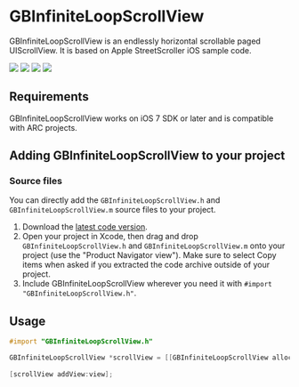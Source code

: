 GBInfiniteLoopScrollView
========================

GBInfiniteLoopScrollView is an endlessly horizontal scrollable paged UIScrollView. It is based on Apple StreetScroller iOS sample code.

[![](https://dl.dropboxusercontent.com/u/5359105/GBInfiniteLoopScrollView/Launch-thumb.png)](https://dl.dropboxusercontent.com/u/5359105/GBInfiniteLoopScrollView/Launch.png)
[![](https://dl.dropboxusercontent.com/u/5359105/GBInfiniteLoopScrollView/0-thumb.png)](https://dl.dropboxusercontent.com/u/5359105/GBInfiniteLoopScrollView/0.png)
[![](https://dl.dropboxusercontent.com/u/5359105/GBInfiniteLoopScrollView/1-thumb.png)](https://dl.dropboxusercontent.com/u/5359105/GBInfiniteLoopScrollView/1.png)
[![](https://dl.dropboxusercontent.com/u/5359105/GBInfiniteLoopScrollView/2-thumb.png)](https://dl.dropboxusercontent.com/u/5359105/GBInfiniteLoopScrollView/2.png)

## Requirements

GBInfiniteLoopScrollView works on iOS 7 SDK or later and is compatible with ARC projects.

## Adding GBInfiniteLoopScrollView to your project

### Source files

You can directly add the `GBInfiniteLoopScrollView.h` and `GBInfiniteLoopScrollView.m` source files to your project.

1. Download the [latest code version](https://github.com/gblancogarcia/GBInfiniteLoopScrollView/archive/master.zip). 
2. Open your project in Xcode, then drag and drop `GBInfiniteLoopScrollView.h` and `GBInfiniteLoopScrollView.m` onto your project (use the "Product Navigator view"). Make sure to select Copy items when asked if you extracted the code archive outside of your project. 
3. Include GBInfiniteLoopScrollView wherever you need it with `#import "GBInfiniteLoopScrollView.h"`.

## Usage

```objective-c
#import "GBInfiniteLoopScrollView.h"

GBInfiniteLoopScrollView *scrollView = [[GBInfiniteLoopScrollView alloc] initWithFrame:frame 
                                                                           placeholder:placeholder];
[scrollView addView:view];
```
